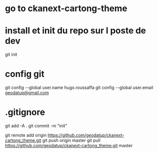 # go to ckanext-cartong-theme


# install et init du repo sur l poste de dev
git init
# config git
git config --global user.name hugo.roussaffa
git config --global user.email geodatup@gmail.com

# .gitignore
git add -A .
git commit -m "init"

git remote add origin https://github.com/geodatup/ckanext-cartong_theme.git
git push origin master
git pull https://github.com/geodatup/ckanext-cartong_theme.git master